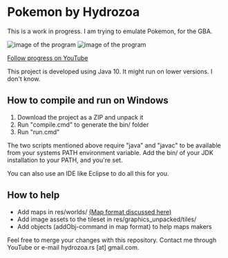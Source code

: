 # Pokemon by Hydrozoa

This is a work in progress. I am trying to emulate Pokemon, for the GBA.

![image of the program](https://i.imgur.com/T4aOiae.png)
![image of the program](https://i.imgur.com/YNaRDTT.png)

[Follow progress on YouTube](https://www.youtube.com/playlist?list=PLVOwyy-CHLyrFO9A60_z0Q_x8RfpvgrbM) 

This project is developed using Java 10. It might run on lower versions. I don't know.

## How to compile and run on Windows
1. Download the project as a ZIP and unpack it
2. Run "compile.cmd" to generate the bin/ folder
3. Run "run.cmd"

The two scripts mentioned above require "java" and "javac" to be available from your systems PATH environment variable. Add the bin/ of your JDK installation to your PATH, and you're set.

You can also use an IDE like Eclipse to do all this for you.

## How to help
* Add maps in res/worlds/ [(Map format discussed here)](https://github.com/hydrozoa-yt/pokemon/wiki/World-loading-format) 
* Add image assets to the tileset in res/graphics_unpacked/tiles/
* Add objects (addObj-command in map format) to help maps makers

Feel free to merge your changes with this repository. Contact me through YouTube or e-mail hydrozoa.rs [at] gmail.com.